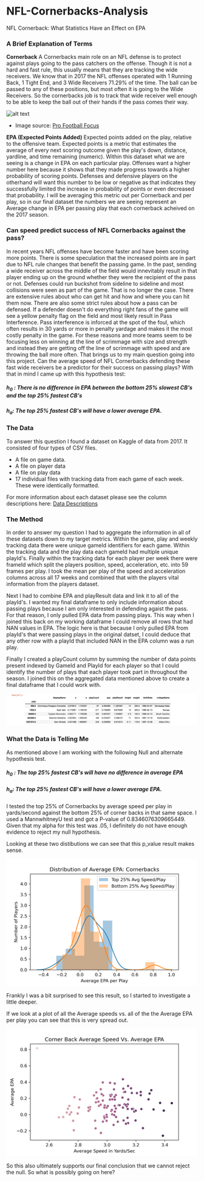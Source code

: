# NFL-Cornerbacks-Analysis
NFL Cornerback: What Statistics Have an Effect on EPA


### A Brief Explanation of Terms

**Cornerback**
A Cornerbacks main role on an NFL defense is to protect against plays going to the pass catchers on the offense. Though it is not a hard and fast rule, this usually means that they are tracking the wide receivers. We know that in 2017 the NFL offenses operated with 1 Running Back, 1 Tight End, and 3 Wide Receivers 71.29% of the time. The ball can be passed to any of these positions, but most often it is going to the Wide Receivers. So the cornerbacks job is to track that wide receiver well enough to be able to keep the ball out of their hands if the pass comes their way. 

![alt text](https://github.com/scottwilliamhines/NFL-Cornerbacks-Analysis/blob/main/img/Cornerback%20example.gif)
- Image source: [Pro Football Focus](https://www.pff.com/news/nfl-highest-graded-man-coverage-cornerbacks-in-2019-marcus-peters-and-marlon-humphrey-baltimore-ravens)


**EPA (Expected Points Added)**
Expected points added on the play, relative to the offensive team. Expected points is a metric that estimates the average of every next scoring outcome given the play's down, distance, yardline, and time remaining (numeric). Within this dataset what we are seeing is a change in EPA on each particular play. Offenses want a higher number here because it shows that they made progress towards a higher probability of scoring points. Defenses and defensive players on the otherhand will want this number to be low or negative as that indicates they successfully limited the increase in probability of points or even decreased that probability. I will be averaging this metric out per Cornerback and per play, so in our final dataset the numbers we are seeing represent an Average change in EPA per passing play that each cornerback acheived on the 2017 season. 

### Can speed predict success of NFL Cornerbacks against the pass?
In recent years NFL offenses have become faster and have been scoring more points. There is some speculation that the increased points are in part due to NFL rule changes that benefit the passing game. In the past, sending a wide receiver across the middle of the field would innevitably result in that player ending up on the ground whether they were the recipient of the pass or not. Defenses could run buckshot from sideline to sideline and most collisions were seen as part of the game. That is no longer the case. There are extensive rules about who can get hit and how and where you can hit them now. There are also some strict rules about how a pass can be defensed. If a defender doesn't do everything right fans of the game will see a yellow penalty flag on the field and most likely result in Pass Interference. Pass interference is inforced at the spot of the foul, which often results in 30 yards or more in penalty yardage and makes it the most costly penalty in the game.  For these reasons and more teams seem to be focusing less on winning at the line of scrimmage with size and strength and instead they are getting off the line of scrimmage with speed and are throwing the ball more often. That brings us to my main question going into this project. Can the average speed of NFL Cornerbacks defending these fast wide receivers be a predictor for their success on passing plays? With that in mind I came up with this hypothesis test:

##### $h_0$ : There is no difference in EPA between the bottom 25% slowest CB's and the top 25% fastest CB's 
##### $h_a$: The top 25% fastest CB's will have a lower average EPA. 


### The Data
To answer this question I found a dataset on Kaggle of data from 2017. It consisted of four types of CSV files.

- A file on game data.
- A file on player data
- A file on play data
- 17 individual files with tracking data from each game of each week. These were identically formatted.

For more information about each dataset please see the column descriptions here: [Data Descriptions](https://github.com/scottwilliamhines/NFL-Cornerbacks-Analysis/blob/main/notebooks/Data%20Descriptions.ipynb)

### The Method

In order to answer my question I had to aggregate the information in all of these datasets down to my target metrics. Within the game, play and weekly tracking data there were unique gameId identifiers for each game. Within the tracking data and the play data each gameId had multiple unique playId's. Finally within the tracking data for each player per week there were frameId which split the players position, speed, acceleration, etc. into 59 frames per play. I took the mean per play of the speed and acceleration columns across all 17 weeks and combined that with the players vital information from the players dataset.

Next I had to combine EPA and playResult data and link it to all of the playId's. I wanted my final dataframe to only include information about passing plays because I am only interested in defending agaist the pass. For that reason, I only pulled EPA data from passing plays. This way when I joined this back on my working dataframe I could remove all rows that had NAN values in EPA. The logic here is that because I only pulled EPA from playId's that were passing plays in the original datset, I could deduce that any other row  with a playId that included NAN in the EPA column was a run play. 

Finally I created a playCount column by summing the number of data points present indexed by GameId and PlayId for each player so that I could identify the number of plays that each player took part in throughout the season. I joined this on the aggregated data mentioned above to create a final dataframe that I could work with.

![alt text](https://github.com/scottwilliamhines/NFL-Cornerbacks-Analysis/blob/main/img/FInal%20Cornerback%20DataFrame%20example.png)

### What the Data is Telling Me

As mentioned above I am working with the following Null and alternate hypothesis test.

##### $h_0$ : The top 25% fastest CB's will have no difference in average EPA
##### $h_a$: The top 25% fastest CB's will have a lower average EPA. 

I tested the top 25% of Cornerbacks by average speed per play in yards/second against the bottom 25% of corner backs in that same space. I used a MannwhitneyU test and got a P-value of 0.8346076309665449. Given that my alpha for this test was .05, I definitely do not have enough evidence to reject my null hypothesis.

Looking at these two distibutions we can see that this p_value result makes sense.

![alt text](https://github.com/scottwilliamhines/NFL-Cornerbacks-Analysis/blob/main/img/Distribution%20of%20Average%20EPA:%20Cornerbacks.png)

Frankly I was a bit surprised to see this result, so I started to investigate a little deeper. 

If we look at a plot of all the Average speeds vs. all of the the Average EPA per play you can see that this is very spread out. 

![alt text](https://github.com/scottwilliamhines/NFL-Cornerbacks-Analysis/blob/main/img/Corner%20Back%20Average%20Speed%20Vs.%20Average%20EPA.png)

So this also ultimately supports our final conclusion that we cannot reject the null. So what is possibly going on here?

